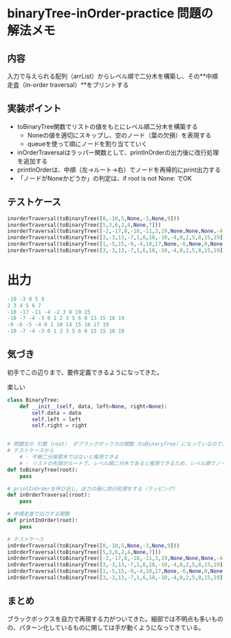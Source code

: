 # binaryTree-inOrder-practice 問題の解法メモ

## 内容

入力で与えられる配列（arrList）からレベル順で二分木を構築し、その**中順走査（in-order traversal）**をプリントする

## 実装ポイント

- toBinaryTree関数でリストの値をもとにレベル順二分木を構築する
    - Noneの値を適切にスキップし、空のノード（葉の欠損）を表現する
	- queueを使って順にノードを割り当てていく
- inOrderTraversalはラッパー関数として、printInOrderの出力後に改行処理を追加する
- printInOrderは、中順（左→ルート→右）でノードを再帰的にprint出力する
- 「ノードがNoneかどうか」の判定は、if root is not None: でOK

## テストケース

```python
inorderTraversal(toBinaryTree([0,-10,5,None,-3,None,9]))
inorderTraversal(toBinaryTree([5,3,6,2,4,None,7]))
inorderTraversal(toBinaryTree([-2,-17,8,-18,-11,3,19,None,None,None,-4,None,None,None,25]))
inorderTraversal(toBinaryTree([3,-3,13,-7,1,6,18,-10,-4,0,2,5,8,15,19]))
inorderTraversal(toBinaryTree([1,-5,15,-9,-4,10,17,None,-6,None,0,None,14,16,19]))
inorderTraversal(toBinaryTree([3,-3,13,-7,1,6,18,-10,-4,0,2,5,8,15,19]))
```

# 出力

```python
-10 -3 0 5 9
2 3 4 5 6 7
-18 -17 -11 -4 -2 3 8 19 25
-10 -7 -4 -3 0 1 2 3 5 6 8 13 15 18 19
-9 -6 -5 -4 0 1 10 14 15 16 17 19
-10 -7 -4 -3 0 1 2 3 5 6 8 13 15 18 19
```
## 気づき

初手でこの辺りまで、要件定義できるようになってきた。

楽しい

```python
class BinaryTree:
    def __init__(self, data, left=None, right=None):
        self.data = data
        self.left = left
        self.right = right


# 問題文の 引数（root） がブラックボックスの関数（toBinaryTree）になっているので、自力で作成する
# テストケースから
    # - 平衡二分探索木ではないと推測できる
    # - リストの先頭がルートで、レベル順二分木であると推測できるため、レベル順でノードを走査し二分木を実装する
def toBinaryTree(root):
    pass

# printInOrderを呼び出し、出力の後に改行処理をする（ラッピング）
def inOrderTraversal(root):
    pass

# 中順走査で出力する関数
def printInOrder(root):
    pass

# テストケース
inOrderTraversal(toBinaryTree([0,-10,5,None,-3,None,9]))
inOrderTraversal(toBinaryTree([5,3,6,2,4,None,7]))
inOrderTraversal(toBinaryTree([-2,-17,8,-18,-11,3,19,None,None,None,-4,None,None,None,25]))
inOrderTraversal(toBinaryTree([3,-3,13,-7,1,6,18,-10,-4,0,2,5,8,15,19]))
inOrderTraversal(toBinaryTree([1,-5,15,-9,-4,10,17,None,-6,None,0,None,14,16,19]))
inOrderTraversal(toBinaryTree([3,-3,13,-7,1,6,18,-10,-4,0,2,5,8,15,19]))
```
## まとめ

ブラックボックスを自力で再現する力がついてきた。細部では不明点も多いものの、パターン化しているものに関しては手が動くようになってきている。